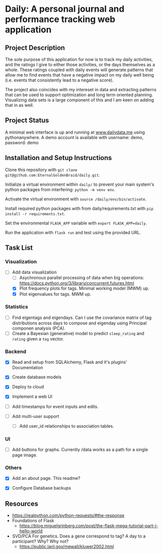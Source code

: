 # Daily: A personal journal and performance tracking web application

## Project Description

The sole purpose of this application for now is to track my daily activities, and the ratings I give to either those activities, or the days themselves as a whole. These ratings coupled with daily events will generate patterns that allow me to find events that have a negative impact on my daily well being (i.e. events that consistently lead to a negative score). 

The project also coincides with my intereset in data and extracting patterns that can be used to support optimization and long term oriented planning. Visualizing data sets is a large component of this and I am keen on adding that in as well.

## Project Status

A minimal web interface is up and running at www.dailydata.me using pythonanywhere. A demo account is available with username: demo, password: demo

## Installation and Setup Instructions

Clone this repository with `git clone git@github.com:EternalGoldenBraid/daily.git`.

Initialize a virtual environment within `daily/` to prevent your main system's python packages from interfering: `python -m venv env`.

Activate the virtual environment with `source /daily/env/bin/activate`.

Install required python packages with from daily/requirements.txt with `pip install -r requirements.txt`.

Set the environmental `FLASK_APP` variable with `export FLASK_APP=daily`.

Run the application with `flask run` and test using the provided URL.

## Task List

### Visualization
- [ ] Add data visualization
	- [ ] Asychronous parallel processing of data when big operations: https://docs.python.org/3/library/concurrent.futures.html
	- [x] Plot frequency plots for tags. Minimal working model (MWM) up.
	- [x] Plot eigenvalues for tags. MWM up.

### Statistics
- [ ] Find eigentags and eigendays. Can I use the covariance matrix of tag distributions
across days to compose and eigenday using Principal componen analysis (PCA).
- [ ] Create a Bayesian (generative) model to predict `sleep_rating` and `rating` given a `tag` vector.

### Backend
- [x] Read and setup from SQLAlchemy, Flask and it's plugins' Documentation

- [x] Create database models

- [x] Deploy to cloud

- [x] Implement a web UI 

- [ ] Add timestamps for event inputs and edits.

- [ ] Add multi-user support
	- [ ] Add user_id relationships to association tables.

### UI
- [ ] Add buttons for graphs. Currently <url>/data works as a path for a single page image.
      
### Others
- [x] Add an about page. This readme?

- [x] Configure Database backups

## Resources
- https://realpython.com/python-requests/#the-response
- Foundations of Flask
	- https://blog.miguelgrinberg.com/post/the-flask-mega-tutorial-part-i-hello-world
- SVD/PCA For genetics. Does a gene correspond to tag? A day to a participant? Why? Why not?
	- https://public.lanl.gov/mewall/kluwer2002.html
